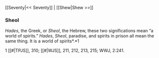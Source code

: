[[Seventy|<< Seventy]]  |  [[Shew|Shew >>]]

### Sheol

*Hades*, the Greek, or *Sheol*, the Hebrew, these two significations mean “a world of spirits.” *Hades*, *Sheol*, paradise, and spirits in prison all mean the same thing. It is a world of spirits*.*1



1
[[#|TPJS]], 310; [[#|WJS]], 211, 212, 213, 215; WWJ, 2:241.